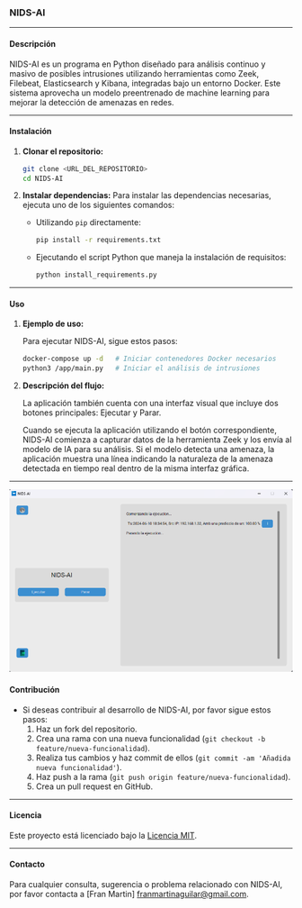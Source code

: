 ### NIDS-AI

---

#### Descripción
NIDS-AI es un programa en Python diseñado para análisis continuo y masivo de posibles intrusiones utilizando herramientas como Zeek, Filebeat, Elasticsearch y Kibana, integradas bajo un entorno Docker. Este sistema aprovecha un modelo preentrenado de machine learning para mejorar la detección de amenazas en redes.

---

#### Instalación

1. **Clonar el repositorio:**
   ```bash
   git clone <URL_DEL_REPOSITORIO>
   cd NIDS-AI
   ```

2. **Instalar dependencias:**
   Para instalar las dependencias necesarias, ejecuta uno de los siguientes comandos:
   - Utilizando `pip` directamente:
     ```bash
     pip install -r requirements.txt
     ```
   - Ejecutando el script Python que maneja la instalación de requisitos:
     ```bash
     python install_requirements.py
     ```

---

#### Uso

1. **Ejemplo de uso:**

   Para ejecutar NIDS-AI, sigue estos pasos:
   ```bash
   docker-compose up -d   # Iniciar contenedores Docker necesarios
   python3 /app/main.py   # Iniciar el análisis de intrusiones
   ```

2. **Descripción del flujo:**

   La aplicación también cuenta con una interfaz visual que incluye dos botones principales: Ejecutar y Parar.
   
   Cuando se ejecuta la aplicación utilizando el botón correspondiente, NIDS-AI comienza a capturar datos de la herramienta Zeek y los envía al modelo de IA para su análisis. Si el modelo detecta una amenaza, la aplicación muestra una línea indicando la naturaleza de la amenaza detectada en tiempo real dentro de la misma interfaz gráfica.

---

![Texto alternativo](app/imagen.png)

#### Contribución

- Si deseas contribuir al desarrollo de NIDS-AI, por favor sigue estos pasos:
  1. Haz un fork del repositorio.
  2. Crea una rama con una nueva funcionalidad (`git checkout -b feature/nueva-funcionalidad`).
  3. Realiza tus cambios y haz commit de ellos (`git commit -am 'Añadida nueva funcionalidad'`).
  4. Haz push a la rama (`git push origin feature/nueva-funcionalidad`).
  5. Crea un pull request en GitHub.

---

#### Licencia

Este proyecto está licenciado bajo la [Licencia MIT](LICENSE).

---

#### Contacto

Para cualquier consulta, sugerencia o problema relacionado con NIDS-AI, por favor contacta a [Fran Martin] <franmartinaguilar@gmail.com>.